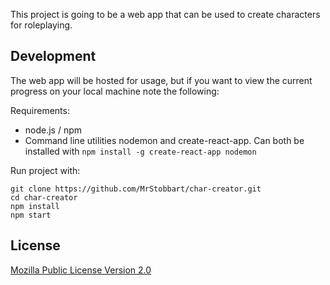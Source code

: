 This project is going to be a web app that can be used to create characters for roleplaying.


## Development

The web app will be hosted for usage, but if you want to view the current progress on your local machine note the following:

Requirements:
* node.js / npm
* Command line utilities nodemon and create-react-app. Can both be installed with `npm install -g create-react-app nodemon`

Run project with:
```shell 
git clone https://github.com/MrStobbart/char-creator.git
cd char-creator
npm install
npm start
```

## License

[Mozilla Public License Version 2.0](https://www.mozilla.org/en-US/MPL/2.0/)

